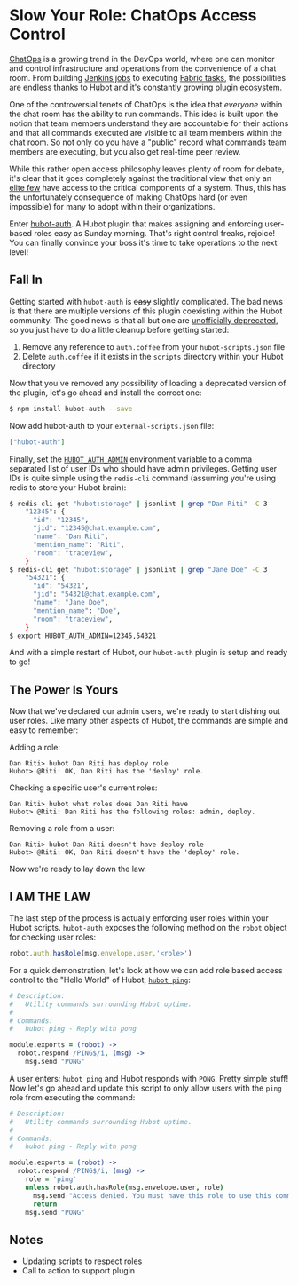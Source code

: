 # Slow Your Role: ChatOps Access Control

[ChatOps][7] is a growing trend in the DevOps world, where one can monitor and
control infrastructure and operations from the convenience of a chat room.
From building [Jenkins jobs][1] to executing [Fabric tasks][2], the
possibilities are endless thanks to [Hubot][3] and it's constantly growing
[plugin][5] [ecosystem][4].

One of the controversial tenets of ChatOps is the idea that *everyone* within
the chat room has the ability to run commands. This idea is built upon the
notion that team members understand they are accountable for their actions and
that all commands executed are visible to all team members within the chat room.
So not only do you have a "public" record what commands team members are
executing, but you also get real-time peer review.

While this rather open access philosophy leaves plenty of room for debate, it's
clear that it goes completely against the traditional view that only an
[elite few][6] have access to the critical components of a system. Thus, this
has the unfortunately consequence of making ChatOps hard (or even impossible)
for many to adopt within their organizations.

Enter [hubot-auth][8]. A Hubot plugin that makes assigning and enforcing
user-based roles easy as Sunday morning. That's right control freaks, rejoice!
You can finally convince your boss it's time to take operations to the next
level!

## Fall In

Getting started with `hubot-auth` is ~~easy~~ slightly complicated. The bad news
is that there are multiple versions of this plugin coexisting within the Hubot
community. The good news is that all but one are [unofficially deprecated][9],
so you just have to do a little cleanup before getting started:

1. Remove any reference to `auth.coffee` from your `hubot-scripts.json` file
2. Delete `auth.coffee` if it exists in the `scripts` directory within your
   Hubot directory

Now that you've removed any possibility of loading a deprecated version of the
plugin, let's go ahead and install the correct one:

```bash
$ npm install hubot-auth --save
```

Now add hubot-auth to your `external-scripts.json` file:

```json
["hubot-auth"]
```

Finally, set the [`HUBOT_AUTH_ADMIN`][10] environment variable to a comma
separated list of user IDs who should have admin privileges. Getting user IDs
is quite simple using the `redis-cli` command (assuming you're using redis to
store your Hubot brain):

```bash
$ redis-cli get "hubot:storage" | jsonlint | grep "Dan Riti" -C 3
    "12345": {
      "id": "12345",
      "jid": "12345@chat.example.com",
      "name": "Dan Riti",
      "mention_name": "Riti",
      "room": "traceview",
    }
$ redis-cli get "hubot:storage" | jsonlint | grep "Jane Doe" -C 3
    "54321": {
      "id": "54321",
      "jid": "54321@chat.example.com",
      "name": "Jane Doe",
      "mention_name": "Doe",
      "room": "traceview",
    }
$ export HUBOT_AUTH_ADMIN=12345,54321
```

And with a simple restart of Hubot, our `hubot-auth` plugin is setup and ready
to go!

## The Power Is Yours

Now that we've declared our admin users, we're ready to start dishing out
user roles. Like many other aspects of Hubot, the commands are simple and easy
to remember:

Adding a role:

```
Dan Riti> hubot Dan Riti has deploy role
Hubot> @Riti: OK, Dan Riti has the 'deploy' role.
```

Checking a specific user's current roles:

```
Dan Riti> hubot what roles does Dan Riti have
Hubot> @Riti: Dan Riti has the following roles: admin, deploy.
```

Removing a role from a user:

```
Dan Riti> hubot Dan Riti doesn't have deploy role
Hubot> @Riti: OK, Dan Riti doesn't have the 'deploy' role.
```

Now we're ready to lay down the law.

## I AM THE LAW

The last step of the process is actually enforcing user roles within your
Hubot scripts. `hubot-auth` exposes the following method on the `robot` object
for checking user roles:

```javascript
robot.auth.hasRole(msg.envelope.user,'<role>')
```

For a quick demonstration, let's look at how we can add role based access
control to the "Hello World" of Hubot, [`hubot ping`][11]:

```coffeescript
# Description:
#   Utility commands surrounding Hubot uptime.
#
# Commands:
#   hubot ping - Reply with pong

module.exports = (robot) ->
  robot.respond /PING$/i, (msg) ->
    msg.send "PONG"
```

A user enters: `hubot ping` and Hubot responds with `PONG`. Pretty simple stuff!
Now let's go ahead and update this script to only allow users with the `ping`
role from executing the command:


```coffeescript
# Description:
#   Utility commands surrounding Hubot uptime.
#
# Commands:
#   hubot ping - Reply with pong

module.exports = (robot) ->
  robot.respond /PING$/i, (msg) ->
    role = 'ping'
    unless robot.auth.hasRole(msg.envelope.user, role)
      msg.send "Access denied. You must have this role to use this command: #{role}"
      return
    msg.send "PONG"
```

## Notes

- Updating scripts to respect roles
- Call to action to support plugin

[1]: https://github.com/github/hubot-scripts/blob/master/src/scripts/jenkins.coffee
[2]: https://github.com/appneta/hubot-fabric
[3]: https://hubot.github.com/
[4]: https://www.npmjs.org/search?q=hubot
[5]: https://github.com/hubot-scripts
[6]: http://en.wikipedia.org/wiki/Bastard_Operator_From_Hell
[7]: https://speakerdeck.com/jnewland/chatops-at-github
[8]: https://github.com/hubot-scripts/hubot-auth
[9]: https://github.com/github/hubot/pull/656
[10]: https://github.com/hubot-scripts/hubot-auth/blob/6b0165b94b5f99067199aadee3c7b6a710fde323/src/auth.coffee#L5
[11]: https://github.com/github/hubot/blob/5c655d24e3198db9fd8c49724271d2df6d34df7d/src/scripts/ping.coffee#L11-L12
